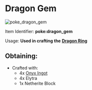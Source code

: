 # Dragon Gem

![poke\_dragon\_gem](https://github.com/ItsMePok/PFE/assets/136857747/a2b7204b-1d17-4b68-9cc2-087bc88f8485)

Item Identifier: **poke:dragon\_gem**

Usage: **Used in crafting the** [**Dragon Ring**](https://github.com/ItsMePok/PFE/wiki/Dragon-Ring)

## Obtaining:

* Crafted with:
  * 4x [Onyx Ingot](https://pfewiki.gitbook.io/home/items/ingots/onyx-ingot)
  * 4x Elytra
  * 1x Netherite Block
